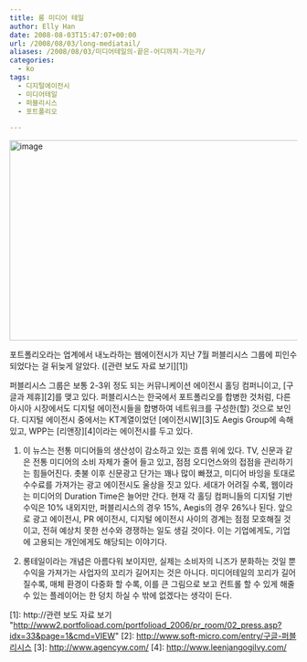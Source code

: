 ```yaml
---
title: 롱 미디어 테일
author: Elly Han
date: 2008-08-03T15:47:07+00:00
url: /2008/08/03/long-mediatail/
aliases: /2008/08/03/미디어테일의-끝은-어디까지-가는가/
categories:
  - ko
tags:
  - 디지털에이전시
  - 미디어테일
  - 퍼블리시스
  - 포트폴리오

---
```

<IMG title="image" style="border-width:0;" height="351" alt="image" src="https://i0.wp.com/ellyhan.cafe24.com/wp-content/uploads/2008/08/xfepcu2cyl.png?resize=640%2C351" width="640" border="0" data-recalc-dims="1" />  
  


포트폴리오라는 업계에서 내노라하는 웹에이전시가 지난 7월 퍼블리시스 그룹에 피인수되었다는 걸 뒤늦게 알았다. ([관련 보도 자료 보기][1])

  
  


퍼블리시스 그룹은 보통 2-3위 정도 되는 커뮤니케이션 에이전시 홀딩 컴퍼니이고, [구글과 제휴][2]를 맺고 있다. 퍼블리시스는 한국에서 포트폴리오를 합병한 것처럼, 다른 아시아 시장에서도 디지털 에이전시들을 합병하여 네트워크를 구성한(할) 것으로 보인다. 디지털 에이전시 중에서는 KT계열이었던 [에이전시W][3]도 Aegis Group에 속해 있고, WPP는 [리앤장][4]이라는 에이전시를 두고 있다.

  
  


1) 이 뉴스는 전통 미디어들의 생산성이 감소하고 있는 흐름 위에 있다. TV, 신문과 같은 전통 미디어의 소비 자체가 줄어 들고 있고, 점점 오디언스와의 접점을 관리하기는 힘들어진다. 촛불 이후 신문광고 단가는 꽤나 많이 빠졌고, 미디어 바잉을 토대로 수수료를 가져가는 광고 에이전시도 울상을 짓고 있다. 세대가 어려질 수록, 웹이라는 미디어의 Duration Time은 늘어만 간다. 현재 각 홀딩 컴퍼니들의 디지털 기반 수익은 10% 내외지만, 퍼블리시스의 경우 15%, Aegis의 경우 26%나 된다. 앞으로 광고 에이전시, PR 에이전시, 디지털 에이전시 사이의 경계는 점점 모호해질 것이고, 전혀 예상치 못한 선수와 경쟁하는 일도 생길 것이다. 이는 기업에게도, 기업에 고용되는 개인에게도 해당되는 이야기다.

  
  


2) 롱테일이라는 개념은 아름다워 보이지만, 실제는 소비자의 니즈가 분화하는 것일 뿐 수익을 가져가는 사업자의 꼬리가 길어지는 것은 아니다. 미디어테일의 꼬리가 길어질수록, 매체 환경이 다중화 할 수록, 이를 큰 그림으로 보고 컨트롤 할 수 있게 해줄 수 있는 플레이어는 한 덩치 하실 수 밖에 없겠다는 생각이 든다.

 [1]: http://관련 보도 자료 보기 "http://www2.portfolioad.com/portfolioad_2006/pr_room/02_press.asp?idx=33&page=1&cmd=VIEW"
 [2]: http://www.soft-micro.com/entry/구글-퍼블리시스
 [3]: http://www.agencyw.com/
 [4]: http://www.leenjangogilvy.com/